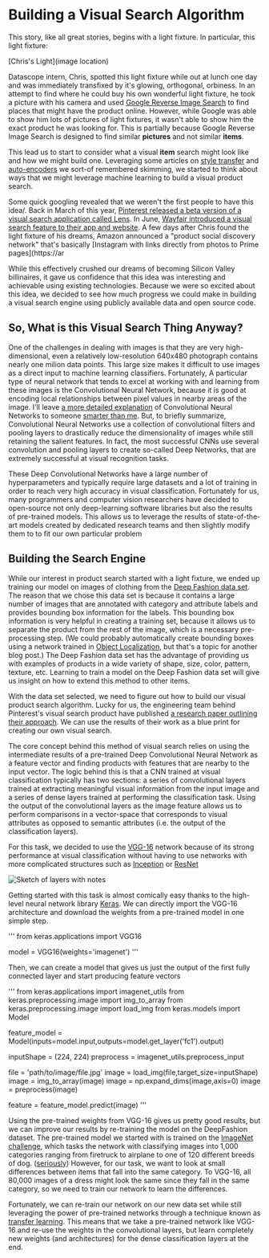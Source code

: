 # Building a Visual Search Algorithm

This story, like all great stories, begins with a light fixture. In particular, this light fixture:

[Chris's Light](image location)

Datascope intern, Chris, spotted this light fixture while out at lunch one day and was immediately transfixed by it's glowing, orthogonal, orbiness. In an attempt to find where he could buy his own wonderful light fixture, he took a picture with his camera and used [Google Reverse Image Search](https://images.google.com/) to find places that might have the product online. However, while Google was able to show him lots of pictures of light fixtures, it wasn't able to show him the exact product he was looking for. This is partially because Google Reverse Image Search is designed to find similar **pictures** and not similar **items**.

This lead us to start to consider what a visual **item** search might look like and how we might build one. Leveraging some articles on [style transfer](link) and [auto-encoders](link) we sort-of remembered skimming, we started to think about ways that we might leverage machine learning to build a visual product search.

Some quick googling revealed that we weren't the first people to have this idea/. Back in March of this year, [Pinterest released a beta version of a visual search application called Lens](https://blog.pinterest.com/en/and-you-get-lens-and-you-get-lens-and-you-get-lens). In June, [Wayfair introduced a visual search feature to their app and website](http://engineering.wayfair.com/2017/06/visual-search-with-deep-learning/). A few days after Chris found the light fixture of his dreams, Amazon announced a "product social discovery network" that's basically [Instagram with links directly from photos to Prime pages](https://ar

While this effectively crushed our dreams of becoming Silicon Valley billinaires, it gave us confidence that this idea was interesting and achievable using existing technologies. Because we were so excited about this idea, we decided to see how much progress we could make in building a visual search engine using publicly available data and open source code.

## So, What is this Visual Search Thing Anyway?

One of the challenges in dealing with images is that they are very high-dimensional, even a relatively low-resolution 640x480 photograph contains nearly one milion data points. This large size makes it difficult to use images as a direct input to machine learning classifiers. Fortunately, A particular type of neural network that tends to excel at working with and learning from these images is the Convolutional Neural Network, because it is good at encoding local relationships between pixel values in nearby areas of the image. I'll leave [a more detailed explanation](https://ujjwalkarn.me/2016/08/11/intuitive-explanation-convnets/) of Convolutional Neural Networks to someone [smarter than me](http://cs231n.github.io/convolutional-networks/). But, to briefly summarize, Convolutional Neural Networks use a collection of convolutional filters and pooling layers to drastically reduce the dimensionality of images while still retaining the salient features. In fact, the most successful CNNs use several convolution and pooling layers to create so-called Deep Networks, that are extremely successful at visual recognition tasks.

These Deep Convolutional Networks have a large number of hyperparameters and typically require large datasets and a lot of training in order to reach very high accuracy in visual classification. Fortunately for us, many programmers and computer vision researchers have decided to open-source not only deep-learning software libraries but also the results of pre-trained models. This allows us to leverage the results of state-of-the-art models created by dedicated research teams and then slightly modify them to to fit our own particular problem

## Building the Search Engine

While our interest in product search started with a light fixture, we ended up training our model on images of clothing from the [Deep Fashion data set](http://mmlab.ie.cuhk.edu.hk/projects/DeepFashion.html). The reason that we chose this data set is because it contains a large number of images that are annotated with category and attribute labels and provides bounding box information for the labels. This bounding box information is very helpful in creating a training set, because it allows us to separate the product from the rest of the image, which is a necessary pre-processing step. (We could probably automatically create bounding boxes using a network trained in [Object Localization](link), but that's a topic for another blog post.) The Deep Fashion data set has the advantage of providing us with examples of products in a wide variety of shape, size, color, pattern, texture, etc. Learning to train a model on the Deep Fashion data set will give us insight on how to extend this method to other items.

With the data set selected, we need to figure out how to build our visual product search algorithm. Lucky for us, the engineering team behind Pinterest's visual search product have published [a research paper outlining their approach](https://arxiv.org/pdf/1702.04680.pdf). We can use the results of their work as a blue print for creating our own visual search.

The core concept behind this method of visual search relies on using the intermediate results of a pre-trained Deep Convolutional Neural Network as a feature vector and finding products with features that are nearby to the input vector. The logic behind this is that a CNN trained at visual classification typically has two sections: a series of convolutional layers trained at extracting meaningful visual information from the input image and a series of dense layers trained at performing the classification task. Using the output of the convolutional layers as the image feature allows us to perform comparisons in a vector-space that corresponds to visual attributes as opposed to semantic attributes (i.e. the output of the classification layers). 

For this task, we decided to use the [VGG-16](http://www.robots.ox.ac.uk/~vgg/research/very_deep/) network because of its strong performance at visual classification without having to use networks with more complicated structures such as [Inception](https://github.com/google/inception) or [ResNet](https://github.com/KaimingHe/deep-residual-networks)

![Sketch of layers with notes]()

Getting started with this task is almost comically easy thanks to the high-level neural network library [Keras](https://keras.io/). We can directly import the VGG-16 architecture and download the weights from a pre-trained model in one simple step.

'''
from keras.applications import VGG16

model = VGG16(weights='imagenet')
'''

Then, we can create a model that gives us just the output of the first fully connected layer and start producing feature vectors

'''
from keras.applications import imagenet_utils
from keras.preprocessing.image import img_to_array
from keras.preprocessing.image import load_img
from keras.models import Model


feature_model = Model(inputs=model.input,outputs=model.get_layer('fc1').output)

inputShape = (224, 224)
preprocess = imagenet_utils.preprocess_input

file = 'path/to/image/file.jpg'
image = load_img(file,target_size=inputShape)
image = img_to_array(image)
image = np.expand_dims(image,axis=0)
image = preprocess(image)
    
feature = feature_model.predict(image)
'''

Using the pre-trained weights from VGG-16 gives us pretty good results, but we can improve our results by re-training the model on the DeepFashion dataset. The pre-trained model we started with is trained on the [ImageNet challenge](http://www.image-net.org/challenges/LSVRC/), which tasks the network with classifying images into 1,000 categories ranging from firetruck to airplane to one of 120 different breeds of dog. ([seriously](https://arxiv.org/pdf/1409.0575.pdf)) However, for our task, we want to look at small differences between items that fall into the same category. To VGG-16, all 80,000 images of a dress might look the same since they fall in the same category, so we need to train our network to learn the differences.

Fortunately, we can re-train our network on our new data set while still leveraging the power of pre-trained networks through a technique known as [transfer learning](http://cs231n.github.io/transfer-learning/). This means that we take a pre-trained network like VGG-16 and re-use the weights in the convolutional layers, but learn completely new weights (and architectures) for the dense classification layers at the end.